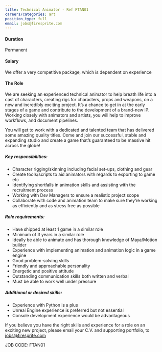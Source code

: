 ```yaml
---
title: Technical Animator - Ref FTAN01
careers/categories: art
position_type: full
email: jobs@firesprite.com
---
```

#### Duration

Permanent

#### Salary

We offer a very competitive package, which is dependent on experience

#### The Role

We are seeking an experienced technical animator to help breath life into a cast of characters, creating rigs for characters, props and weapons, on a new and incredibly exciting project. It’s a chance to get in at the early stages of a game and contribute to the development of a brand-new IP. Working closely with animators and artists, you will help to improve workflows, and document pipelines.

You will get to work with a dedicated and talented team that has delivered some amazing quality titles. Come and join our successful, stable and expanding studio and create a game that’s guaranteed to be massive hit across the globe!

##### **Key responsibilities:**

* Character rigging/skinning including facial set-ups, clothing and gear
* Create tools/scripts to aid animators with regards to exporting to game etc
* Identifying shortfalls in animation skills and assisting with the recruitment process
* Working with Dev Managers to ensure a realistic project scope
* Collaborate with code and animation team to make sure they’re working as efficiently and as stress free as possible

##### **Role requirements:**

* Have shipped at least 1 game in a similar role
* Minimum of 3 years in a similar role
* Ideally be able to animate and has thorough knowledge of Maya/Motion builder
* Experience with implementing animation and animation logic in a game engine
* Good problem-solving skills
* Friendly and approachable personality
* Energetic and positive attitude
* Outstanding communication skills both written and verbal
* Must be able to work well under pressure

##### **Additional or desired skills:**

* Experience with Python is a plus
* Unreal Engine experience is preferred but not essential
* Console development experience would be advantageous

If you believe you have the right skills and experience for a role on an exciting new project, please email your C.V. and supporting portfolio, to [jobs@firesprite.com](mailto:jobs@firesprite.com)

JOB CODE: FTAN01
